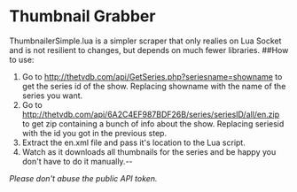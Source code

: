 # Thumbnail Grabber
ThumbnailerSimple.lua is a simpler scraper that only realies on Lua Socket and is not resilient to changes, but depends on much fewer libraries.
##How to use:
1. Go to http://thetvdb.com/api/GetSeries.php?seriesname=showname to get the series id of the show.
 Replacing showname with the name of the series you want.
2. Go to http://thetvdb.com/api/6A2C4EF987BDF26B/series/seriesID/all/en.zip to get zip containing a bunch of info about the show.
 Replacing seriesid with the id you got in the previous step.
3. Extract the en.xml file and pass it's location to the Lua script.
4. Watch as it downloads all thumbnails for the series and be happy you don't have to do it manually.--

*Please don't abuse the public API token.*
